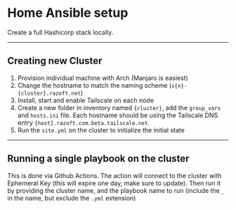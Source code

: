 # Home Ansible setup

Create a full Hashicorp stack locally.

---

## Creating new Cluster

1. Provision individual machine with Arch (Manjaro is easiest)
2. Change the hostname to match the naming scheme (`s{n}-{cluster}.razoft.net`)
3. Install, start and enable Tailscale on each node
4. Create a new folder in inventory named `{cluster}`, add the `group_vars` and
   `hosts.ini` file. Each hostname should be using the Tailscale DNS entry
   `{host}.razoft.com.beta.tailscale.net`.
5. Run the `site.yml` on the cluster to initialize the initial state

---

## Running a single playbook on the cluster

This is done via Github Actions. The action will connect to the cluster with
Ephemeral Key (this will expire one day, make sure to update). Then run it by
providing the cluster name, and the playbook name to run (include the `_` in the
name, but exclude the `.yml` extension)
